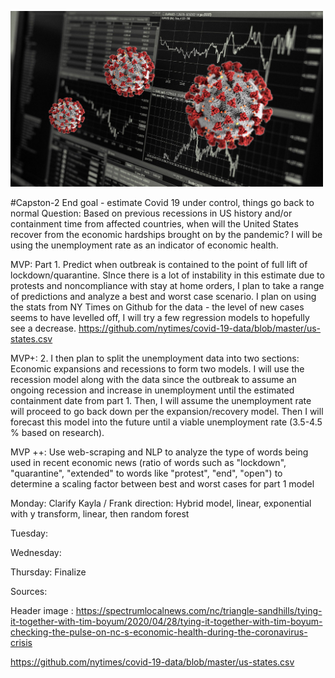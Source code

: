 <p>
<img src="images/covid19_economy_jpg.jpeg" width="500">
<p>

#Capston-2
End goal - estimate Covid 19 under control, things go back to normal
Question: Based on previous recessions in US history and/or containment time from affected countries, when will the United States recover from the economic hardships brought on by the pandemic? I will be using the unemployment rate as an indicator of economic health.

MVP: 
Part 1. Predict when outbreak is contained to the point of full lift of lockdown/quarantine. SInce there is a lot of instability in this estimate due to protests and noncompliance with stay at home orders, I plan to take a range of predictions and analyze a best and worst case scenario.
I plan on using the stats from NY Times on Github for the data - the level of new cases seems to have levelled off, I will try a few regression models to hopefully see a decrease. https://github.com/nytimes/covid-19-data/blob/master/us-states.csv

MVP+:
2. I then plan to split the unemployment data into two sections: Economic expansions and recessions to form two models. I will use the recession model along with the data since the outbreak to assume an ongoing recession and increase in unemployment until the estimated containment date from part 1. Then, I will assume the unemployment rate will proceed to go back down per the expansion/recovery model. Then I will forecast this model into the future until a viable unemployment rate (3.5-4.5 % based on research).

MVP ++:​ Use web-scraping and NLP to analyze the type of words being used in recent economic news (ratio of words such as "lockdown", "quarantine", "extended" to words like "protest", "end", "open") to determine a scaling factor between best and worst cases for part 1 model

Monday:
Clarify Kayla / Frank direction: Hybrid model, linear, exponential with y transform, linear, then random forest

Tuesday:

Wednesday:

Thursday:
Finalize


Sources:

Header image : https://spectrumlocalnews.com/nc/triangle-sandhills/tying-it-together-with-tim-boyum/2020/04/28/tying-it-together-with-tim-boyum-checking-the-pulse-on-nc-s-economic-health-during-the-coronavirus-crisis

https://github.com/nytimes/covid-19-data/blob/master/us-states.csv 